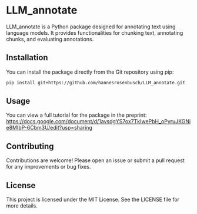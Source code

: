 # LLM_annotate

LLM_annotate is a Python package designed for annotating text using language models. It provides functionalities for chunking text, annotating chunks, and evaluating annotations.

## Installation

You can install the package directly from the Git repository using pip:

```bash
pip install git+https://github.com/hannesrosenbusch/LLM_annotate.git
```

## Usage

You can view a full tutorial for the package in the preprint: 
https://docs.google.com/document/d/1avsdgYS7ox7TkIwePbH_oPyruJKGNie8MIbP-6Cbm3U/edit?usp=sharing

## Contributing

Contributions are welcome! Please open an issue or submit a pull request for any improvements or bug fixes.

## License

This project is licensed under the MIT License. See the LICENSE file for more details.